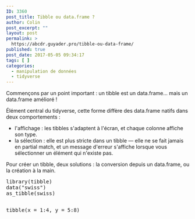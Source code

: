 ```yaml
---
ID: 3360
post_title: Tibble ou data.frame ?
author: Colin
post_excerpt: ""
layout: post
permalink: >
  https://abcdr.guyader.pro/tibble-ou-data-frame/
published: true
post_date: 2017-05-05 09:34:17
tags: [ ]
categories:
  - manipulation de données
  - tidyverse
---
```

<p>Commençons par un point important : un tibble est un data.frame... mais un data.frame amélioré !

<p>Élément central du tidyverse, cette forme diffère des data.frame natifs dans deux comportements :
<p>
<ul>
	<li>l'affichage : les tibbles s'adaptent à l'écran, et chaque colonne affiche son type.</li>
	<li>la sélection : elle est plus stricte dans un tibble — elle ne se fait jamais en partial match, et un message d'erreur s'affiche lorsque vous sélectionner un élément qui n'existe pas.</li>
</ul>
Pour créer un tibble, deux solutions : la conversion depuis un data.frame, ou la création à la main.
<pre lang="rsplus">library(tibble)
data("swiss")
as_tibble(swiss)

tibble(x = 1:4, 
       y = 5:8)</pre>